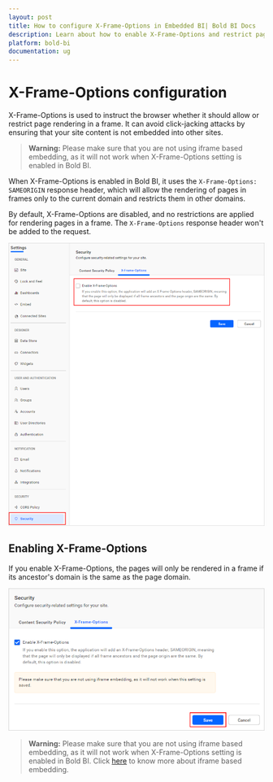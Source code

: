 ```yaml
---
layout: post
title: How to configure X-Frame-Options in Embedded BI| Bold BI Docs
description: Learn about how to enable X-Frame-Options and restrict pages rendering in a frame to the current domain to secure sites in the Bold BI embedded application.
platform: bold-bi
documentation: ug
---
```


# X-Frame-Options configuration

X-Frame-Options is used to instruct the browser whether it should allow or restrict page rendering in a frame. It can avoid click-jacking attacks by ensuring that your site content is not embedded into other sites.

> **Warning:** Please make sure that you are not using iframe based embedding, as it will not work when X-Frame-Options setting is enabled in Bold BI.

When X-Frame-Options is enabled in Bold BI, it uses the `X-Frame-Options: SAMEORIGIN` response header, which will allow the rendering of pages in frames only to the current domain and restricts them in other domains.

By default, X-Frame-Options are disabled, and no restrictions are applied for rendering pages in a frame. The `X-Frame-Options` response header won't be added to the request.

![Content Security Policy settings for font](/static/assets/security-configuration/images/x-frame-options.png#width=55%)

## Enabling X-Frame-Options

If you enable X-Frame-Options, the pages will only be rendered in a frame if its ancestor's domain is the same as the page domain.

![Content Security Policy settings for font](/static/assets/security-configuration/images/enable-x-frame-options.png)

> **Warning:** Please make sure that you are not using iframe based embedding, as it will not work when X-Frame-Options setting is enabled in Bold BI. Click [here](/embedding-options/iframe-embedding/) to know more about iframe based embedding.